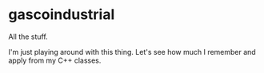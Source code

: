 # gascoindustrial
All the stuff. 

I'm just playing around with this thing. Let's see how much I remember and apply from my C++ classes. 
